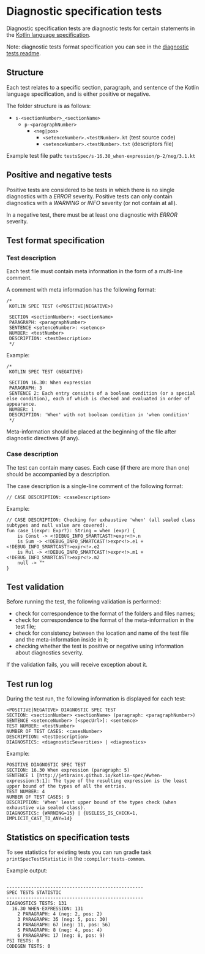 # Diagnostic specification tests

Diagnostic specification tests are diagnostic tests for certain statements in the [Kotlin language specification](https://github.com/JetBrains/kotlin-spec).

Note: diagnostic tests format specification you can see in the [diagnostic tests readme](https://github.com/JetBrains/kotlin/blob/master/compiler/testData/diagnostics/ReadMe.md).

## Structure

Each test relates to a specific section, paragraph, and sentence of the Kotlin language specification, and is either positive or negative.

The folder structure is as follows:
* `s-<sectionNumber>_<sectionName>`
    * `p-<paragraphNumber>`
        * `<neg|pos>`
            * `<setenceNumber>.<testNumber>.kt` (test source code)
            * `<setenceNumber>.<testNumber>.txt` (descriptors file)

Example test file path: `testsSpec/s-16.30_when-expression/p-2/neg/3.1.kt`

## Positive and negative tests

Positive tests are considered to be tests in which there is no single diagnostics with a *ERROR* severity.
Positive tests can only contain diagnostics with a *WARNING* or *INFO* severity (or not contain at all).

In a negative test, there must be at least one diagnostic with *ERROR* severity.

## Test format specification

### Test description

Each test file must contain meta information in the form of a multi-line comment.

A comment with meta information has the following format:
```
/*
 KOTLIN SPEC TEST (<POSITIVE|NEGATIVE>)

 SECTION <sectionNumber>: <sectionName>
 PARAGRAPH: <paragraphNumber>
 SENTENCE <setenceNumber>: <setence>
 NUMBER: <testNumber>
 DESCRIPTION: <testDescription>
 */
```
Example:
```
/*
 KOTLIN SPEC TEST (NEGATIVE)

 SECTION 16.30: When expression
 PARAGRAPH: 3
 SENTENCE 2: Each entry consists of a boolean condition (or a special else condition), each of which is checked and evaluated in order of appearance.
 NUMBER: 1
 DESCRIPTION: 'When' with not boolean condition in 'when condition'
 */
```

Meta-information should be placed at the beginning of the file after diagnostic directives (if any).

### Case description

The test can contain many cases.
Each case (if there are more than one) should be accompanied by a description.

The case description is a single-line comment of the following format:
```
// CASE DESCRIPTION: <caseDescription>
```
Example:
```
// CASE DESCRIPTION: Checking for exhaustive 'when' (all sealed class subtypes and null value are covered).
fun case_1(expr: Expr?): String = when (expr) {
    is Const -> <!DEBUG_INFO_SMARTCAST!>expr<!>.n
    is Sum -> <!DEBUG_INFO_SMARTCAST!>expr<!>.e1 + <!DEBUG_INFO_SMARTCAST!>expr<!>.e2
    is Mul -> <!DEBUG_INFO_SMARTCAST!>expr<!>.m1 + <!DEBUG_INFO_SMARTCAST!>expr<!>.m2
    null -> ""
}
```

## Test validation

Before running the test, the following validation is performed:
- check for correspondence to the format of the folders and files names;
- check for correspondence to the format of the meta-information in the test file;
- check for consistency between the location and name of the test file and the meta-information inside in it;
- checking whether the test is positive or negative using information about diagnostics severity.

If the validation fails, you will receive exception about it.

## Test run log

During the test run, the following information is displayed for each test:

```
<POSITIVE|NEGATIVE> DIAGNOSTIC SPEC TEST
SECTION: <sectionNumber> <sectionName> (paragraph: <paragraphNumber>)
SENTENCE <setenceNumber> [<specUrl>]: <sentence>
TEST NUMBER: <testNumber>
NUMBER OF TEST CASES: <casesNumber>
DESCRIPTION: <testDescription>
DIAGNOSTICS: <diagnosticSeverities> | <diagnostics>
```
Example:
```
POSITIVE DIAGNOSTIC SPEC TEST
SECTION: 16.30 When expression (paragraph: 5)
SENTENCE 1 [http://jetbrains.github.io/kotlin-spec/#when-expression:5:1]: The type of the resulting expression is the least upper bound of the types of all the entries.
TEST NUMBER: 4
NUMBER OF TEST CASES: 9
DESCRIPTION: 'When' least upper bound of the types check (when exhaustive via sealed class).
DIAGNOSTICS: {WARNING=15} | {USELESS_IS_CHECK=1, IMPLICIT_CAST_TO_ANY=14}
```

## Statistics on specification tests

To see statistics for existing tests you can run gradle task `printSpecTestStatistic` in the `:compiler:tests-common`.

Example output:
```

--------------------------------------------------
SPEC TESTS STATISTIC
--------------------------------------------------
DIAGNOSTICS TESTS: 131
  16.30 WHEN-EXPRESSION: 131
    2 PARAGRAPH: 4 (neg: 2, pos: 2)
    3 PARAGRAPH: 35 (neg: 5, pos: 30)
    4 PARAGRAPH: 67 (neg: 11, pos: 56)
    5 PARAGRAPH: 8 (neg: 4, pos: 4)
    6 PARAGRAPH: 17 (neg: 8, pos: 9)
PSI TESTS: 0
CODEGEN TESTS: 0

```